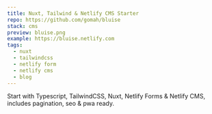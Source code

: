 ```yaml
---
title: Nuxt, Tailwind & Netlify CMS Starter
repo: https://github.com/gomah/bluise
stack: cms
preview: bluise.png
example: https://bluise.netlify.com
tags:
  - nuxt
  - tailwindcss
  - netlify form
  - netlify cms
  - blog
---
```


Start with Typescript, TailwindCSS, Nuxt, Netlify Forms & Netlify CMS, includes pagination, seo & pwa ready.
